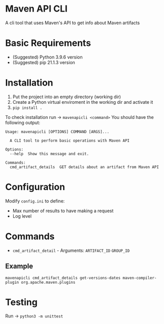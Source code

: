 # Maven API CLI
A cli tool that uses Maven's API to get info about Maven artifacts

# Basic Requirements
* (Suggested) Python 3.9.6 version
* (Suggested) pip 21.1.3 version

# Installation
1. Put the project into an empty directory (working dir)
2. Create a Python virtual enviroment in the working dir and activate it
3. `pip install .`

To check installation run -> `mavenapicli <command>`
You should have the following output:
```
Usage: mavenapicli [OPTIONS] COMMAND [ARGS]...

  A CLI tool to perform basic operations with Maven API

Options:
  --help  Show this message and exit.

Commands:
  cmd_artifact_details  GET details about an artifact from Maven API
```

# Configuration
Modify `config.ini` to define:
* Max number of results to have making a request
* Log level

# Commands
* `cmd_artifact_detail` - Arguments: `ARTIFACT_ID` `GROUP_ID`
## Example
`mavenapicli cmd_artifact_details get-versions-dates maven-compiler-plugin org.apache.maven.plugins`

# Testing
Run -> `python3 -m unittest`
